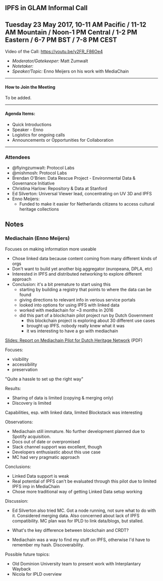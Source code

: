 ## IPFS in GLAM Informal Call
Tuesday 23 May 2017, 10-11 AM Pacific / 11-12 AM Mountain / Noon-1 PM Central / 1-2 PM Eastern / 6-7 PM BST / 7-8 PM CEST
---

Video of the Call: https://youtu.be/y2FR_F86Oe4

* *Moderator/Gatekeeper:* Matt Zumwalt
* *Notetaker:*
* *Speaker/Topic:* Enno Meijers on his work with MediaChain

---

#### How to Join the Meeting

To be added.

---

#### Agenda Items:

* Quick Introductions
* Speaker - Enno
* Logistics for ongoing calls
* Announcements or Opportunities for Collaboration

---


### Attendees
* @flyingzumwalt: Protocol Labs
* @mishmosh: Protocol Labs
* Brendan O'Brien: Data Rescue Project - Environmental Data & Governance Initiative
* Christina Harlow: Repository & Data at Stanford
* Ed Silverton: Universal Viewer lead, concentrating on UV 3D and IPFS
* Enno Meijers:
    * Funded to make it easier for Netherlands citizens to access cultural heritage collections

## Notes

### Mediachain (Enno Meijers)
Focuses on making information more useable 
- Chose linked data because content coming from many different kinds of orgs
- Don't want to build yet another big aggregator (europeana, DPLA, etc)
- Interested in IPFS and distributed networking to explore different approach
- Conclusion: it's a bit premature to start using this
	- starting by building a registry that points to where the data can be found
	- giving directions to relevant info in verious service portals
	- looked into options for using IPFS with linked data
	- worked with mediachain for ~3 months in 2016
	- did this part of a blockchain pilot project run by Dutch Government
		- this blockchain project is exploring about 30 different use cases
		- brought up IPFS. nobody really knew what it was
		- it ws interesting to have a go with mediachain

[Slides: Report on Mediachain Pilot for Dutch Heritage Network]( https://github.com/netwerk-digitaal-erfgoed/general-documentation/blob/master/20170512%20report%20on%20mediachain%20pilot%20Dutch%20Heritage%20Network.pdf) (PDF)

Focuses:
- visibility
- accessibility 
- preservation

"Quite a hassle to set up the right way"

Results:
- Sharing of data is limited (copying & merging only)
- Discovery is limited

Capabilities, esp. with linked data, limited
Blockstack was interesting

Observations:
- Mediachain still immature. No further development planned due to Spotify acquisition.
- Docs out of date or overpromised
- Slack channel support was excellent, though
- Developers enthusiastic about this use case
- MC had very pragmatic approach

Conclusions:
- Linked Data support is weak
- Real potential of IPFS can't be evaluated through this pilot due to limited IPFS imp in MediaChain
- Chose more traditional way of getting Linked Data setup working

Discussion:
- Ed Silverton also tried MC. Got a node running, not sure what to do with it. Considered merging data. Also concerned about lack of IPFS compatibility. MC plan was for IPLD to link data/blogs, but stalled.
- What's the key difference between blockchain and CRDT? 

- Mediachain was a way to find my stuff on IPFS, otherwise I'd have to remember my hash. Discoverability.

Possible future topics:
- Old Dominion University team to present work with Interplantary Wayback
- Nicola for IPLD overview
